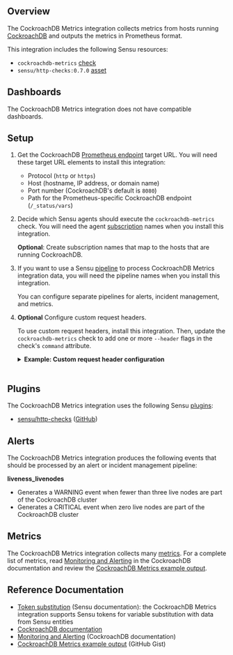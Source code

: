 ## Overview

<!-- Sensu Integration description; supports markdown -->

The CockroachDB Metrics integration collects metrics from hosts running [CockroachDB] and outputs the metrics in Prometheus format.

<!-- Provide a high level overview of the integration contents (e.g. checks, filters, mutators, handlers, assets, etc) -->

This integration includes the following Sensu resources:

* `cockroachdb-metrics` [check]
* `sensu/http-checks:0.7.0` [asset]

## Dashboards

<!-- List of compatible dashboards w/ screenshots (supports png, jpeg, and gif images; relative paths only; e.g. `![](img/dashboard-1.png)` )-->

<!-- This integration is compatible with the [{{dashboard_name}}][{{dashboard_link}}] (included w/ [Sensu Plus][sensu-plus]). -->

<!-- ![](img/dashboard.png) -->

The CockroachDB Metrics integration does not have compatible dashboards.

## Setup

<!-- Sensu Integration setup instructions, including Sensu agent configuration and external component configuration -->
<!-- EXAMPLE: what configuration (if any) is required in a third-party service to enable monitoring? -->

1. Get the CockroachDB [Prometheus endpoint] target URL. You will need these target URL elements to install this integration:

   - Protocol (`http` or `https`)
   - Host (hostname, IP address, or domain name)
   - Port number (CockroachDB's default is `8080`)
   - Path for the Prometheus-specific CockroachDB endpoint (`/_status/vars`)

1. Decide which Sensu agents should execute the `cockroachdb-metrics` check. You will need the agent [subscription] names when you install this integration.

   **Optional**: Create subscription names that map to the hosts that are running CockroachDB.

1. If you want to use a Sensu [pipeline] to process CockroachDB Metrics integration data, you will need the pipeline names when you install this integration.

   You can configure separate pipelines for alerts, incident management, and metrics.

1. **Optional** Configure custom request headers.

   To use custom request headers, install this integration. Then, update the `cockroachdb-metrics` check to add one or more `--header` flags in the check's `command` attribute.

   <details><summary><strong>Example: Custom request header configuration</strong></summary>

   ```yaml
   spec:
     command: >-
       http-get
       --timeout 10
       --url "http://127.0.0.1:8080/_status/vars"
       --header "Content-Type: text/plain"
       --header "X-Example-Header: helloworld"
   ```

   </details>
   <br>

## Plugins

<!-- Links to any Sensu Integration dependencies (i.e. Sensu Plugins) -->

The CockroachDB Metrics integration uses the following Sensu [plugins]:

- [sensu/http-checks][http-checks-bonsai] ([GitHub][http-checks-github])

## Alerts

<!-- List of all alerts generated by this integration. -->

The CockroachDB Metrics integration produces the following events that should be processed by an alert or incident management pipeline:

**liveness_livenodes**

- Generates a WARNING event when fewer than three live nodes are part of the CockroachDB cluster
- Generates a CRITICAL event when zero live nodes are part of the CockroachDB cluster

## Metrics

<!-- List of all metrics or events collected by this integration. -->

The CockroachDB Metrics integration collects many [metrics]. For a complete list of metrics, read [Monitoring and Alerting] in the CockroachDB documentation and review the [CockroachDB Metrics example output].

## Reference Documentation

<!-- Please provide links to any relevant reference documentation to help users learn more and/or troubleshoot this integration; specifically including any third-party software documentation. -->

* [Token substitution] (Sensu documentation): the CockroachDB Metrics integration supports Sensu tokens for variable substitution with data from Sensu entities
* [CockroachDB documentation][CockroachDB]
* [Monitoring and Alerting] (CockroachDB documentation)
* [CockroachDB Metrics example output] (GitHub Gist)


<!-- Links -->
[entity]: https://docs.sensu.io/sensu-go/latest/observability-pipeline/observe-entities/entities/
[check]: https://docs.sensu.io/sensu-go/latest/observability-pipeline/observe-schedule/checks/
[asset]: https://docs.sensu.io/sensu-go/latest/plugins/assets/
[subscription]: https://docs.sensu.io/sensu-go/latest/observability-pipeline/observe-schedule/subscriptions/
[subscriptions]: https://docs.sensu.io/sensu-go/latest/observability-pipeline/observe-schedule/subscriptions/
[agents]: https://docs.sensu.io/sensu-go/latest/observability-pipeline/observe-schedule/agent/
[annotation]: https://docs.sensu.io/sensu-go/latest/observability-pipeline/observe-schedule/agent/#general-configuration-flags
[plugins]: https://docs.sensu.io/sensu-go/latest/plugins/
[metrics]: https://docs.sensu.io/sensu-go/latest/observability-pipeline/observe-schedule/metrics/
[handler]: https://docs.sensu.io/sensu-go/latest/observability-pipeline/observe-process/handlers/
[pipeline]: https://docs.sensu.io/sensu-go/latest/observability-pipeline/observe-process/pipelines/
[secret]: https://docs.sensu.io/sensu-go/latest/operations/manage-secrets/secrets/
[secrets]: https://docs.sensu.io/sensu-go/latest/operations/manage-secrets/secrets/
[Token substitution]: https://docs.sensu.io/sensu-go/latest/observability-pipeline/observe-schedule/tokens/
[sensu-plus]: https://sensu.io/features/analytics
[http-checks-bonsai]: https://bonsai.sensu.io/assets/sensu/http-checks
[http-checks-github]: https://github.com/sensu/http-checks
[CockroachDB]: https://www.cockroachlabs.com/docs/
[Prometheus endpoint]: https://www.cockroachlabs.com/docs/stable/monitoring-and-alerting.html#prometheus-endpoint
[CockroachDB Metrics example output]: https://gist.github.com/thoward/d08de718ff16bd6baa971a39dd94a16a
[Monitoring and Alerting]: https://www.cockroachlabs.com/docs/stable/monitoring-and-alerting.html
